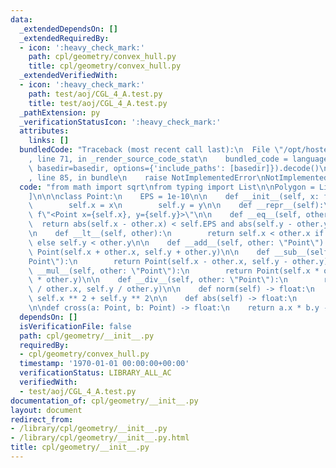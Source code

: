 ```yaml
---
data:
  _extendedDependsOn: []
  _extendedRequiredBy:
  - icon: ':heavy_check_mark:'
    path: cpl/geometry/convex_hull.py
    title: cpl/geometry/convex_hull.py
  _extendedVerifiedWith:
  - icon: ':heavy_check_mark:'
    path: test/aoj/CGL_4_A.test.py
    title: test/aoj/CGL_4_A.test.py
  _pathExtension: py
  _verificationStatusIcon: ':heavy_check_mark:'
  attributes:
    links: []
  bundledCode: "Traceback (most recent call last):\n  File \"/opt/hostedtoolcache/Python/3.9.0/x64/lib/python3.9/site-packages/onlinejudge_verify/documentation/build.py\"\
    , line 71, in _render_source_code_stat\n    bundled_code = language.bundle(stat.path,\
    \ basedir=basedir, options={'include_paths': [basedir]}).decode()\n  File \"/opt/hostedtoolcache/Python/3.9.0/x64/lib/python3.9/site-packages/onlinejudge_verify/languages/python.py\"\
    , line 85, in bundle\n    raise NotImplementedError\nNotImplementedError\n"
  code: "from math import sqrt\nfrom typing import List\n\nPolygon = List[\"Point\"\
    ]\n\n\nclass Point:\n    EPS = 1e-10\n\n    def __init__(self, x: float, y: float):\n\
    \        self.x = x\n        self.y = y\n\n    def __repr__(self):\n        return\
    \ f\"<Point x={self.x}, y={self.y}>\"\n\n    def __eq__(self, other):\n      \
    \  return abs(self.x - other.x) < self.EPS and abs(self.y - other.y) < self.EPS\n\
    \n    def __lt__(self, other):\n        return self.x < other.x if self.x != other.x\
    \ else self.y < other.y\n\n    def __add__(self, other: \"Point\"):\n        return\
    \ Point(self.x + other.x, self.y + other.y)\n\n    def __sub__(self, other: \"\
    Point\"):\n        return Point(self.x - other.x, self.y - other.y)\n\n    def\
    \ __mul__(self, other: \"Point\"):\n        return Point(self.x * other.x, self.y\
    \ * other.y)\n\n    def __div__(self, other: \"Point\"):\n        return Point(self.x\
    \ / other.x, self.y / other.y)\n\n    def norm(self) -> float:\n        return\
    \ self.x ** 2 + self.y ** 2\n\n    def abs(self) -> float:\n        return sqrt(self.norm())\n\
    \n\ndef cross(a: Point, b: Point) -> float:\n    return a.x * b.y - a.y * b.x\n"
  dependsOn: []
  isVerificationFile: false
  path: cpl/geometry/__init__.py
  requiredBy:
  - cpl/geometry/convex_hull.py
  timestamp: '1970-01-01 00:00:00+00:00'
  verificationStatus: LIBRARY_ALL_AC
  verifiedWith:
  - test/aoj/CGL_4_A.test.py
documentation_of: cpl/geometry/__init__.py
layout: document
redirect_from:
- /library/cpl/geometry/__init__.py
- /library/cpl/geometry/__init__.py.html
title: cpl/geometry/__init__.py
---
```

